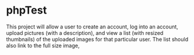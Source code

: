 # phpTest
This project will allow a user to create an account, log into an account, upload pictures (with a description), and view a list (with resized thumbnails) of the uploaded images for that particular user.
The list should also link to the full size image,
